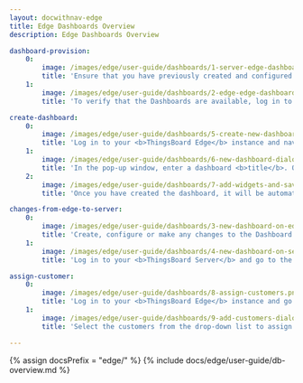 ```yaml
---
layout: docwithnav-edge
title: Edge Dashboards Overview
description: Edge Dashboards Overview

dashboard-provision:
    0:
        image: /images/edge/user-guide/dashboards/1-server-edge-dashboards.png
        title: 'Ensure that you have previously created and configured Dashboards on the <b>ThingsBoard Server</b> and then go to the <b>Edge management > Instances</b> section and open the <b>"Manage dashboard"</b> page. View all Dashboards already deployed, or click the <b>"+"</b> icon to deploy the Dashboard to the <b>Edge</b> instance.'
    1:
        image: /images/edge/user-guide/dashboards/2-edge-edge-dashboards.png
        title: 'To verify that the Dashboards are available, log in to your <b>Edge</b> instance and go to the <b>Dashboards</b> section.'

create-dashboard:
    0:
        image: /images/edge/user-guide/dashboards/5-create-new-dashboard.png
        title: 'Log in to your <b>ThingsBoard Edge</b> instance and navigate to the <b>“Dashboards”</b> section, then click the <b>“+”</b> icon and select the <b>“Create new dashboard”</b> option.'
    1:
        image: /images/edge/user-guide/dashboards/6-new-dashboard-dialog.png
        title: 'In the pop-up window, enter a dashboard <b>title</b>. Other fields are optional. Click the <b>"Add"</b> button to proceed'
    2:
        image: /images/edge/user-guide/dashboards/7-add-widgets-and-save.png
        title: 'Once you have created the dashboard, it will be automatically opened. You can configure it by adding widgets. Click the <b>"Save"</b> button to save the changes.'

changes-from-edge-to-server:
    0:
        image: /images/edge/user-guide/dashboards/3-new-dashboard-on-edge.png
        title: 'Create, configure or make any changes to the Dashboard on the <b>Edge</b> instance.'
    1:
        image: /images/edge/user-guide/dashboards/4-new-dashboard-on-server.png
        title: 'Log in to your <b>ThingsBoard Server</b> and go to the <b>Dashboards</b> section to see that the changes have been applied to the <b>ThingsBoard Server</b>. Make sure you are connected to the internet.'

assign-customer:
    0:
        image: /images/edge/user-guide/dashboards/8-assign-customers.png
        title: 'Log in to your <b>ThingsBoard Edge</b> instance and go to the <b>Dashboards</b> section. Click the <b>“Manage assigned customers”</b> button for the dashboard you want to assign a customer to.'
    1:
        image: /images/edge/user-guide/dashboards/9-add-customers-dialog.png
        title: 'Select the customers from the drop-down list to assign them or click the <b>“x”</b> icon to remove them from the dashboard. Click the <b>"Update"</b> button to confirm the assignment or removal.'

---
```


{% assign docsPrefix = "edge/" %}
{% include docs/edge/user-guide/db-overview.md %}

